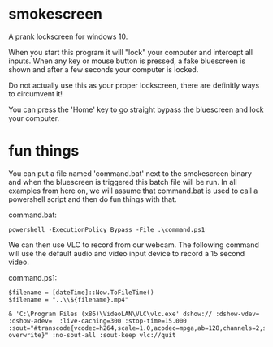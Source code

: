 # smokescreen

A prank lockscreen for windows 10.

When you start this program it will "lock" your computer and intercept all inputs.
When any key or mouse button is pressed, a fake bluescreen is shown and after a few seconds your computer is locked.

Do not actually use this as your proper lockscreen, there are definitly ways to circumvent it!

You can press the 'Home' key to go straight bypass the bluescreen and lock your computer.

# fun things

You can put a file named 'command.bat' next to the smokescreen binary and when the bluescreen is triggered this batch file will be run.
In all examples from here on, we will assume that command.bat is used to call a powershell script and then do fun things with that.

command.bat:
```
powershell -ExecutionPolicy Bypass -File .\command.ps1
```

We can then use VLC to record from our webcam. The following command will use the default audio and video input device to record a 15 second video.

command.ps1:
```
$filename = [dateTime]::Now.ToFileTime()
$filename = "..\\${filename}.mp4"

& 'C:\Program Files (x86)\VideoLAN\VLC\vlc.exe' dshow:// :dshow-vdev=  :dshow-adev=  :live-caching=300 :stop-time=15.000 :sout="#transcode{vcodec=h264,scale=1.0,acodec=mpga,ab=128,channels=2,samplerate=44100,scodec=none}:file{dst=${filename}},no-overwrite}" :no-sout-all :sout-keep vlc://quit
```
